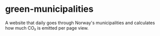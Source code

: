 # green-municipalities

A website that daily goes through Norway's municipalities and calculates how much CO₂ is emitted per page view.
